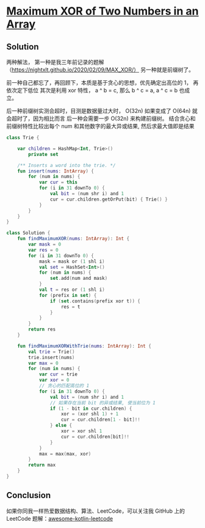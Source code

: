 # [Maximum XOR of Two Numbers in an Array][title]

## Solution
两种解法， 第一种是我三年前记录的题解（https://nightxlt.github.io/2020/02/09/MAX_XOR/）
另一种就是前缀树了。

前一种自己都忘了，再回顾下，本质是基于贪心的思想，优先确定出高位的 1， 再依次定下低位
其次是利用 xor 特性， a ^ b = c, 那么 b ^ c = a, a ^ c = b 也成立。

后一种前缀树实测会超时，目测是数据量过大时， O(32n) 如果变成了 O(64n) 就会超时了，因为相比而言
后一种会需要一步 O(32n) 来构建前缀树。
结合贪心和前缀树特性比较出每个 num 和其他数字的最大异或结果, 然后求最大值即是结果

```kotlin
class Trie {

    var children = HashMap<Int, Trie>()
        private set

    /** Inserts a word into the trie. */
    fun insert(nums: IntArray) {
        for (num in nums) {
            var cur = this
            for (i in 31 downTo 0) {
                val bit = (num shr i) and 1
                cur = cur.children.getOrPut(bit) { Trie() }
            }
        }
    }
}

class Solution {
    fun findMaximumXOR(nums: IntArray): Int {
        var mask = 0
        var res = 0
        for (i in 31 downTo 0) {
            mask = mask or (1 shl i)
            val set = HashSet<Int>()
            for (num in nums) {
                set.add(num and mask)
            }
            val t = res or (1 shl i)
            for (prefix in set) {
                if (set.contains(prefix xor t)) {
                    res = t
                }
            }
        }
        return res
    }

    fun findMaximumXORWithTrie(nums: IntArray): Int {
        val trie = Trie()
        trie.insert(nums)
        var max = 0
        for (num in nums) {
            var cur = trie
            var xor = 0
            // 贪心的匹配高位的 1
            for (i in 31 downTo 0) {
                val bit = (num shr i) and 1
                // 如果存在当前 bit 的异或结果, 使当前位为 1
                if (1 - bit in cur.children) {
                    xor = (xor shl 1) + 1
                    cur = cur.children[1 - bit]!!
                } else {
                    xor = xor shl 1
                    cur = cur.children[bit]!!
                }
            }
            max = max(max, xor)
        }
        return max
    }
}

```
## Conclusion

如果你同我一样热爱数据结构、算法、LeetCode，可以关注我 GitHub 上的 LeetCode 题解：[awesome-kotlin-leetcode][akl]



[title]: https://leetcode.cn/problems/maximum-xor-of-two-numbers-in-an-array/description/
[akl]: https://github.com/NightXlt/awesome-kotlin-leetcode
